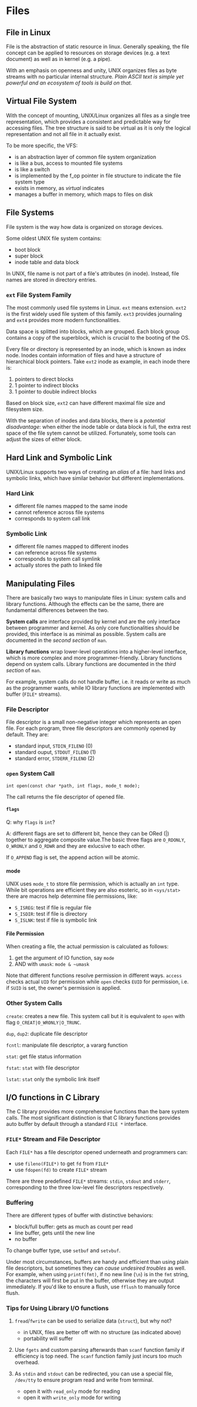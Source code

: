 # Files

## File in Linux

File is the abstraction of static resource in linux. Generally speaking, the file concept can be applied to resources on storage devices (e.g. a text document) as well as in kernel (e.g. a pipe).

With an emphasis on openness and unity, UNIX organizes files as byte streams with no particular internal structure. *Plain ASCII text is simple yet powerful and an ecosystem of tools is build on that.*

## Virtual File System

With the concept of mounting, UNIX/Linux organizes all files as a single tree representation, which provides a consistent and predictable way for accessing files. The tree structure is said to be virtual as it is only the logical representation and not all file in it actually exist.

To be more specific, the VFS:

* is an abstraction layer of common file system organization
* is like a bus, access to mounted file systems
* is like a switch
* is implemented by the f\_op pointer in file structure to indicate the file system type
* exists in memory, as *virtual* indicates
* manages a buffer in memory, which maps to files on disk

## File Systems

File system is the way how data is organized on storage devices.

Some oldest UNIX file system contains: 

* boot block
* super block
* inode table and data block

In UNIX, file name is not part of a file's attributes (in inode). Instead, file names are stored in directory entries.

### `ext` File System Family

The most commonly used file systems in Linux. `ext` means extension. `ext2` is the first widely used file system of this family. `ext3` provides journaling and `ext4` provides more modern functionalities.

Data space is splitted into blocks, which are grouped. Each block group contains a copy of the superblock, which is crucial to the booting of the OS.

Every file or directory is represented by an inode, which is known as index node. Inodes contain information of files and have a structure of hierarchical block pointers. Take `ext2` inode as example, in each inode there is:

1. pointers to direct blocks
1. 1 pointer to indirect blocks
1. 1 pointer to double indirect blocks

Based on block size, `ext2` can have different maximal file size and filesystem size.

With the separation of inodes and data blocks, there is a *potential disadvantage*: when either the inode table or data block is full, the extra rest space of the file sytem cannot be utilized. Fortunately, some tools can adjust the sizes of either block.

## Hard Link and Symbolic Link

UNIX/Linux supports two ways of creating an *alias* of a file: hard links and symbolic links, which have similar behavior but different implementations.

### Hard Link

* different file names mapped to the same inode
* cannot reference across file systems
* corresponds to system call link

### Symbolic Link

* different file names mapped to different inodes
* can reference across file systems
* corresponds to system call symlink
* actually stores the path to linked file

## Manipulating Files

There are basically two ways to manipulate files in Linux: system calls and library functions. Although the effects can be the same, there are fundamental differences between the two.

**System calls** are interface provided by kernel and are the only interface between programmer and kernel. As only core functionalities should be provided, this interface is as minimal as possible. System calls are documented in the *second section* of `man`.

**Library functions** wrap lower-level operations into a higher-level interface, which is more complex and more programmer-friendly. Library functions depend on system calls. Library functions are documented in the *third section* of `man`.

For example, system calls do not handle buffer, i.e. it reads or write as much as the programmer wants, while IO library functions are implemented with buffer (`FILE*` streams).

### File Descriptor

File descriptor is a small non-negative integer which represents an open file. For each program, three file descriptors are commonly opened by default. They are:

* standard input, `STDIN_FILENO` (0)
* standard ouput, `STDOUT_FILENO` (1)
* standard error, `STDERR_FILENO` (2)

### `open` System Call

    int open(const char *path, int flags, mode_t mode);

The call returns the file descriptor of opened file.

#### `flags`

Q: why `flags` is `int`?

A: different flags are set to different bit, hence they can be ORed (|) together to aggregate composite value.The basic three flags are  `O_RDONLY`, `O_WRONLY` and `O_RDWR` and they are exlucsive to each other.

If `O_APPEND` flag is set, the append action will be atomic.

#### mode

UNIX uses `mode_t` to store file permission, which is actually an `int` type. While bit operations are efficient they are also esoteric, so in `<sys/stat>` there are macros help determine file permissions, like:

* `S_ISREG`: test if file is regular file
* `S_ISDIR`: test if file is directory
* `S_ISLNK`: test if file is symbolic link

#### File Permission

When creating a file, the actual permission is calculated as follows:

1. get the argument of IO function, say `mode`
1. AND with `umask`: `mode & ~umask`

Note that different functions resolve permission in different ways. `access` checks actual `UID` for permission while `open` checks `EUID` for permission, i.e. if `SUID` is set, the owner's permission is applied.

### Other System Calls

`create`: creates a new file. This system call but it is equivalent to `open` with flag `O_CREAT|O_WRONLY|O_TRUNC`.

`dup`, `dup2`: duplicate file descriptor

`fcntl`: manipulate file descriptor, a vararg function

`stat`: get file status information

`fstat`: `stat` with file descriptor

`lstat`: `stat` only the symbolic link itself

## I/O functions in C Library

The C library provides more comprehensive functions than the bare system calls. The most significant distinction is that C library functions provides auto buffer by default through a standard `FILE *` interface. 

### `FILE*` Stream and File Descriptor

Each `FILE*` has a file descriptor opened underneath and programmers can:

* use `fileno(FILE*)` to get `fd` from `FILE*`
* use `fdopen(fd)` to create `FILE*` stream

There are three predefined `FILE*` streams: `stdin`, `stdout` and `stderr`, corresponding to the three low-level file descriptors respectively.

### Buffering

There are different types of buffer with distinctive behaviors:

* block/full buffer: gets as much as count per read
* line buffer, gets until the new line
* no buffer

To change buffer type, use `setbuf` and `setvbuf`.

Under most circumstances, buffers are handy and efficient than using plain file descriptors, but sometimes they can *cause undesired troubles* as well. For example, when using `printf(fmt)`, if no new line (`\n`) is in the `fmt` string, the characters will first be put in the buffer, otherwise they are output immediately. If you'd like to ensure a flush, use `fflush` to manually force flush.

### Tips for Using Library I/O functions

1. `fread`/`fwrite` can be used to serialize data (`struct`), but why not?

    * in UNIX, files are better off with no structure (as indicated above)
    * portability will suffer

1. Use `fgets` and custom parsing afterwards than `scanf` function family if efficiency is top need. The `scanf` function family just incurs too much overhead.

1. As `stdin` and `stdout` can be redirected, you can use a special file, `/dev/tty` to ensure program read and write from terminal.

    * open it with `read_only` mode for reading 
    * open it with `write_only` mode for writing
